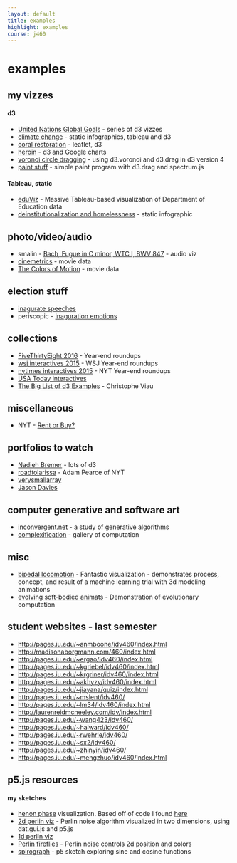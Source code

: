 ```yaml
---
layout: default
title: examples
highlight: examples
course: j460
---
```

# examples

## my vizzes
#### d3
 * [United Nations Global Goals](http://saplumira.com/unglobalgoals/) - series of d3 vizzes
 * [climate change](http://nagu.io/projects/climate-change) - static infographics, tableau and d3
 * [coral restoration](http://nagu.io/projects/coral) - leaflet, d3
 * [heroin](http://nagu.io/heroin/projects/coral) - d3 and Google charts
 * [voronoi circle dragging](http://codepen.io/novonagu/pen/oYZaPy) - using d3.voronoi and d3.drag in d3 version 4
 * [paint stuff](http://codepen.io/novonagu/pen/QGdvyw) - simple paint program with d3.drag and spectrum.js

#### Tableau, static
 * [eduViz](http://nagu.io/projects/eduviz/web/) - Massive Tableau-based visualization of Department of Education data
 * [deinstitutionalization and homelessness](http://nagu.io/projects/homeless/deins.pdf) - static infographic

<!-- ## highcharts -->
 <!-- * [highcharts]({{site.baseurl}}/j460/demo/highcharts/) - example using bar chart and choropleth -->

## photo/video/audio
 * smalin - [Bach, Fugue in C minor, WTC I, BWV 847](https://youtu.be/0b93Bkdksek) - audio viz
 * [cinemetrics](http://cinemetrics.fredericbrodbeck.de/) - movie data
 * [The Colors of Motion](http://thecolorsofmotion.com/films) - movie data

## election stuff
 * [inagurate speeches](http://inauguratespeeches.com/)
 * periscopic - [inaguration emotions](http://emotions.periscopic.com/inauguration/)

## collections
 * [FiveThirtyEight 2016](https://fivethirtyeight.com/features/the-52-best-and-weirdest-charts-we-made-in-2016/?ex_cid=Weekly) - Year-end roundups
 * [wsj interactives 2015](http://graphics.wsj.com/wsj-interactives-2015/) - WSJ Year-end roundups
 * [nytimes interactives 2015](http://www.nytimes.com/interactive/2015/us/year-in-interactive-storytelling.html) - NYT Year-end roundups
 * [USA Today interactives](http://www.usatoday.com/topic/E01C4890-85A2-4E0B-A3DD-58BD88E71251/interactive-graphics/)
 * [The Big List of d3 Examples](http://christopheviau.com/d3list/gallery.html) - Christophe Viau

## miscellaneous
 * NYT - [Rent or Buy?](https://www.nytimes.com/interactive/2014/upshot/buy-rent-calculator.html)

## portfolios to watch
 * [Nadieh Bremer](http://www.visualcinnamon.com/) - lots of d3
 * [roadtolarissa](http://roadtolarissa.com/) - Adam Pearce of NYT
 * [verysmallarray](http://www.verysmallarray.com/)
 * [Jason Davies](https://www.jasondavies.com/)

## computer generative and software art
 * [inconvergent.net](http://inconvergent.net/) - a study of generative algorithms
 * [complexification](http://www.complexification.net/gallery/) - gallery of computation

## misc
 * [bipedal locomotion](https://youtu.be/pgaEE27nsQw) - Fantastic visualization - demonstrates process, concept, and result of a machine learning trial with 3d modeling animations
 * [evolving soft-bodied animats](https://youtu.be/CXTZHHQ7ZiQ) - Demonstration of evolutionary computation

## student websites - last semester
 * <http://pages.iu.edu/~anmboone/idv460/index.html>
 * <http://madisonaborgmann.com/460/index.html>
 * <http://pages.iu.edu/~ergao/idv460/index.html>
 * <http://pages.iu.edu/~kgriebel/idv460/index.html>
 * <http://pages.iu.edu/~krgriner/idv460/index.html>
 * <http://pages.iu.edu/~akhyzy/idv460/index.html>
 * <http://pages.iu.edu/~jiayana/quiz/index.html>
 * <http://pages.iu.edu/~mslent/idv460/>
 * <http://pages.iu.edu/~lm34/idv460/index.html>
 * <http://laurenreidmcneeley.com/idv/index.html>
 * <http://pages.iu.edu/~wang423/idv460/>
 * <http://pages.iu.edu/~halward/idv460/>
 * <http://pages.iu.edu/~rwehrle/idv460/>
 * <http://pages.iu.edu/~sx2/idv460/>
 * <http://pages.iu.edu/~zhinyin/idv460/>
 * <http://pages.iu.edu/~mengzhuo/idv460/index.html>

## p5.js resources
#### my sketches
  * [henon phase](http://codepen.io/novonagu/pen/woLRwW) visualization. Based off of code I found [here](http://www.complexification.net/gallery/machines/henonPhase/)
  * [2d perlin viz](http://codepen.io/novonagu/pen/xRZqGJ) - Perlin noise algorithm visualized in two dimensions, using dat.gui.js and p5.js
  * [1d perlin viz]()
  * [Perlin fireflies](http://codepen.io/novonagu/pen/mOvNmx) - Perlin noise controls 2d position and colors
  * [spirograph](http://codepen.io/novonagu/pen/zoPBOY) - p5 sketch exploring sine and cosine functions
